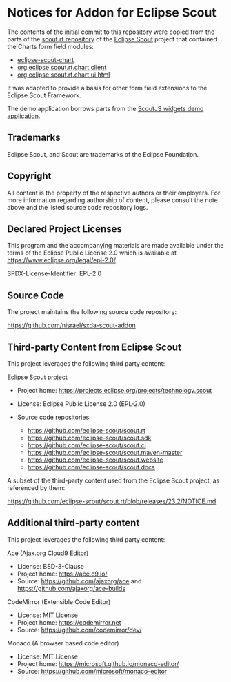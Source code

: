 # Notices for Addon for Eclipse Scout

The contents of the initial commit to this repository were copied from the
parts of the [scout.rt repository](https://github.com/eclipse-scout/scout.rt)
of the [Eclipse Scout](https://eclipse.dev/scout/) project that contained the
Charts form field modules:

* [eclipse-scout-chart](https://github.com/eclipse-scout/scout.rt/tree/releases/23.1/eclipse-scout-chart)
* [org.eclipse.scout.rt.chart.client](https://github.com/eclipse-scout/scout.rt/tree/releases/23.1/org.eclipse.scout.rt.chart.client)
* [org.eclipse.scout.rt.chart.ui.html](https://github.com/eclipse-scout/scout.rt/tree/releases/23.1/org.eclipse.scout.rt.chart.ui.html)

It was adapted to provide a basis for other form field extensions to the Eclipse Scout Framework.

The demo application borrows parts from the [ScoutJS widgets demo application](https://github.com/eclipse-scout/scout.docs/tree/releases/23.2/code/widgets).

## Trademarks

Eclipse Scout, and Scout are trademarks of the Eclipse Foundation.

## Copyright

All content is the property of the respective authors or their employers. For
more information regarding authorship of content, please consult the note above
and the listed source code repository logs.

## Declared Project Licenses

This program and the accompanying materials are made
available under the terms of the Eclipse Public License 2.0
which is available at https://www.eclipse.org/legal/epl-2.0/

SPDX-License-Identifier: EPL-2.0

## Source Code

The project maintains the following source code repository:

https://github.com/nisrael/sxda-scout-addon

## Third-party Content from Eclipse Scout

This project leverages the following third party content:

Eclipse Scout project

* Project home: https://projects.eclipse.org/projects/technology.scout
* License: Eclipse Public License 2.0 (EPL-2.0)
* Source code repositories:

  * https://github.com/eclipse-scout/scout.rt
  * https://github.com/eclipse-scout/scout.sdk
  * https://github.com/eclipse-scout/scout.ci
  * https://github.com/eclipse-scout/scout.maven-master
  * https://github.com/eclipse-scout/scout.website
  * https://github.com/eclipse-scout/scout.docs

A subset of the third-party content used from the Eclipse Scout
project, as referenced by them:

https://github.com/eclipse-scout/scout.rt/blob/releases/23.2/NOTICE.md

## Additional third-party content

This project leverages the following third party content:

Ace (Ajax.org Cloud9 Editor)

* License: BSD-3-Clause
* Project home: https://ace.c9.io/
* Source: https://github.com/ajaxorg/ace and https://github.com/ajaxorg/ace-builds

CodeMirror (Extensible Code Editor)

* License: MIT License
* Project home: https://codemirror.net
* Source: https://github.com/codemirror/dev/

Monaco (A browser based code editor)

* License: MIT License
* Project home: https://microsoft.github.io/monaco-editor/
* Source: https://github.com/microsoft/monaco-editor
